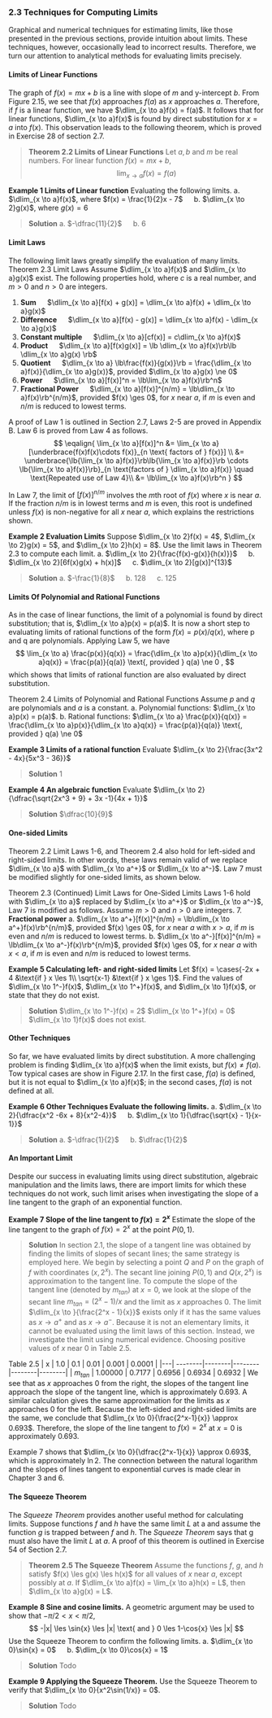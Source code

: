 ### 2.3 Techniques for Computing Limits
Graphical and numerical techniques for estimating limits, like those presented in the previous sections, provide intuition about limits. These techniques, however, occasionally lead to incorrect results. Therefore, we turn our attention to analytical methods for evaluating limits precisely.

#### Limits of Linear Functions
The graph of $f(x) = mx + b$ is a line with slope of $m$ and y-intercept $b$. From Figure 2.15, we see that $f(x)$ approaches $f(a)$ as $x$ approaches $a$. Therefore, if $f$ is a linear function, we have $\dlim_{x \to a}f(x) = f(a)$. It follows that for linear functions, $\dlim_{x \to a}f(x)$ is found by direct substitution for $x=a$ into $f(x)$. This observation leads to the following theorem, which is proved in Exercise 28 of section 2.7.

>**Theorem 2.2 Limits of Linear Functions**
Let $a, b$ and $m$ be real numbers. For linear function $f(x) = mx + b$,
$$
\lim_{x \to a}f(x) = f(a)
$$

**Example 1 Limits of Linear function** Evaluating the following limits.
a. $\dlim_{x \to a}f(x)$, where $f(x) = \frac{1}{2}x - 7$ &emsp; b. $\dlim_{x \to 2}g(x)$, where $g(x) = 6$
>**Solution**
a. $-\dfrac{11}{2}$ &emsp; b. $6$

#### Limit Laws
The following limit laws greatly simplify the evaluation of many limits.
Theorem 2.3 Limit Laws
Assume $\dlim_{x \to a}f(x)$ and $\dlim_{x \to a}g(x)$ exist. The following properties hold, where $c$ is a real number, and $m > 0$ and $n > 0$ are integers.
1. **Sum** &emsp; $\dlim_{x \to a}[f(x) + g(x)] = \dlim_{x \to a}f(x) + \dlim_{x \to a}g(x)$
2. **Difference** &emsp; $\dlim_{x \to a}[f(x) - g(x)] = \dlim_{x \to a}f(x) - \dlim_{x \to a}g(x)$
3. **Constant multiple** &emsp; $\dlim_{x \to a}[cf(x)] = c\dlim_{x \to a}f(x)$
4. **Product** &emsp; $\dlim_{x \to a}[f(x)g(x)] = \lb \dlim_{x \to a}f(x)\rb\lb \dlim_{x \to a}g(x) \rb$
5. **Quotient** &emsp; $\dlim_{x \to a} \lb\frac{f(x)}{g(x)}\rb = \frac{\dlim_{x \to a}f(x)}{\dlim_{x \to a}g(x)}$, provided $\dlim_{x \to a}g(x) \ne 0$
6. **Power** &emsp; $\dlim_{x \to a}[f(x)]^n = \lb\lim_{x \to a}f(x)\rb^n$
7. **Fractional Power** &emsp; $\dlim_{x \to a}[f(x)]^{n/m} = \lb\dlim_{x \to a}f(x)\rb^{n/m}$, provided $f(x) \ges 0$, for $x$ near $a$, if $m$ is even and $n/m$ is reduced to lowest terms.

A proof of Law 1 is outlined in Section 2.7, Laws 2-5 are proved in Appendix B. Law 6 is proved from Law 4 as follows.
$$
\eqalign{
\lim_{x \to a}[f(x)]^n &= \lim_{x \to a}[\underbrace{f(x)f(x)\cdots f(x)}_{n \text{ factors of } f(x)}] \\
&= \underbrace{\lb{\lim_{x \to a}f(x)}\rb\lb{\lim_{x \to a}f(x)}\rb \cdots \lb{\lim_{x \to a}f(x)}\rb}_{n \text{factors of } \dlim_{x \to a}f(x)}  \quad \text{Repeated use of Law 4}\\
&= \lb\lim_{x \to a}f(x)\rb^n
}
$$

In Law 7, the limit of $[f(x)]^{n/m}$ involves the $m$th root of $f(x)$ where $x$ is near $a$. If the fraction $n/m$ is in lowest terms and $m$ is even, this root is undefined unless $f(x)$ is non-negative for all $x$ near $a$, which explains the restrictions shown.

**Example 2 Evaluation Limits**
Suppose $\dlim_{x \to 2}f(x) = 4$, $\dlim_{x \to 2}g(x) = 5$, and $\dlim_{x \to 2}h(x) = 8$. Use the limit laws in Theorem 2.3 to compute each limit.
a. $\dlim_{x \to 2}{\frac{f(x)-g(x)}{h(x)}}$ &emsp; b. $\dlim_{x \to 2}[6f(x)g(x) + h(x)]$ &emsp; c. $\dlim_{x \to 2}[g(x)]^{13}$
>**Solution**
a. $-\frac{1}{8}$ &emsp; b. $128$ &emsp; c. $125$

#### Limits Of Polynomial and Rational Functions
As in the case of linear functions, the limit of a polynomial is found by direct substitution; that is, $\dlim_{x \to a}p(x) = p(a)$.
It is now a short step to evaluating limits of rational functions of the form $f(x) = p(x)/q(x)$, where p and q are polynomials. Applying Law 5, we have
$$
\lim_{x \to a} \frac{p(x)}{q(x)} = \frac{\dlim_{x \to a}p(x)}{\dlim_{x \to a}q(x)} = \frac{p(a)}{q(a)} \text{, provided } q(a) \ne 0 ,
$$
which shows that limits of rational function are also evaluated by direct substitution.

Theorem 2.4 Limits of Polynomial and Rational Functions
Assume $p$ and $q$ are polynomials and $a$ is a constant.
a. Polynomial functions:  $\dlim_{x \to a}p(x) = p(a)$.
b. Rational functions: $\dlim_{x \to a} \frac{p(x)}{q(x)} = \frac{\dlim_{x \to a}p(x)}{\dlim_{x \to a}q(x)} = \frac{p(a)}{q(a)} \text{, provided } q(a) \ne 0$

**Example 3 Limits of a rational function**
Evaluate $\dlim_{x \to 2}{\frac{3x^2 - 4x}{5x^3 - 36}}$
>**Solution**
$1$

**Example 4 An algebraic function**
Evaluate $\dlim_{x \to 2}{\dfrac{\sqrt{2x^3 + 9} + 3x -1}{4x + 1}}$
>**Solution**
$\dfrac{10}{9}$

#### One-sided Limits
Theorem 2.2 Limit Laws 1-6, and Theorem 2.4 also hold for left-sided and right-sided limits. In other words, these laws remain valid of we replace $\dlim_{x \to a}$ with $\dlim_{x \to a^+}$ or $\dlim_{x \to a^-}$. Law 7 must be modified slightly for one-sided limits, as shown below.

Theorem 2.3 (Continued) Limit Laws for One-Sided Limits
Laws 1-6 hold with $\dlim_{x \to a}$ replaced by $\dlim_{x \to a^+}$ or $\dlim_{x \to a^-}$, Law 7 is modified as follows. Assume $m > 0$ and $n > 0$ are integers.
7\. **Fractional power**
a. $\dlim_{x \to a^+}[f(x)]^{n/m} = \lb\dlim_{x \to a^+}f(x)\rb^{n/m}$, provided $f(x) \ges 0$, for $x$ near $a$ with $x > a$, if $m$ is even and $n/m$ is reduced to lowest terms.
b. $\dlim_{x \to a^-}[f(x)]^{n/m} = \lb\dlim_{x \to a^-}f(x)\rb^{n/m}$, provided $f(x) \ges 0$, for $x$ near $a$ with $x < a$, if $m$ is even and $n/m$ is reduced to lowest terms.

**Example 5 Calculating left- and right-sided limits**
Let $f(x) = \cases{-2x + 4 &\text{if  } x \les 1\\
\sqrt{x-1}  &\text{if  } x \ges 1}$. Find the values of $\dlim_{x \to 1^-}f(x)$, $\dlim_{x \to 1^+}f(x)$, and $\dlim_{x \to 1}f(x)$, or state that they do not exist.
>**Solution**
$\dlim_{x \to 1^-}f(x) = 2$
$\dlim_{x \to 1^+}f(x) = 0$
$\dlim_{x \to 1}f(x)$ does not exist.

#### Other Techniques
So far, we have evaluated limits by direct substitution. A more challenging problem is finding $\dlim_{x \to a}f(x)$ when the limit exists, but $f(x) \ne f(a)$. Tow typical cases are show in Figure 2.17. In the first case, $f(a)$ is defined, but it is not equal to $\dlim_{x \to a}f(x)$; in the second cases, $f(a)$ is not defined at all.

**Example 6 Other Techniques Evaluate the following limits.**
a. $\dlim_{x \to 2}{\dfrac{x^2 -6x + 8}{x^2-4}}$ &emsp; b. $\dlim_{x \to 1}{\dfrac{\sqrt{x} - 1}{x-1}}$
>**Solution**
a. $-\dfrac{1}{2}$ &emsp; b. $\dfrac{1}{2}$

#### An Important Limit
Despite our success in evaluating limits using direct substitution, algebraic manipulation and the limits laws, there are import limits for which these techniques do not work, such limit arises when investigating the slope of a line tangent to the graph of an exponential function.

**Example 7 Slope of the line tangent to $f(x) = 2^x$** Estimate the slope of the line tangent to the graph of $f(x) = 2^x$ at the point $P(0, 1)$.
>**Solution**
In section 2.1, the slope of a tangent line was obtained by finding the limits of slopes of secant lines; the same strategy is employed here. We begin by selecting a point $Q$ and $P$ on the graph of $f$ with coordinates $(x, 2^x)$. The secant line joining $P(0, 1)$ and $Q(x, 2^x)$ is approximation to the tangent line. To compute the slope of the tangent line (denoted by $m_{tan}$) at $x=0$, we look at the slope of the secant line $m_{tan} = (2^x - 1)/x$ and the limit as $x$ approaches $0$.
The limit $\dlim_{x \to }{\frac{2^x - 1}{x}}$ exists only if it has the same values as $x \to a^+$ and as $x \to a^-$. Because it is not an elementary limits, it cannot be evaluated using the limit laws of this section. Instead, we investigate the limit using numerical evidence. Choosing positive values of $x$ near $0$ in Table 2.5.

Table 2.5
| x | 1.0     | 0.1    | 0.01   | 0.001  | 0.0001 |
|---| --------|--------|--------|--------|--------|
| $m_{tan}$ | 1.00000 | 0.7177 | 0.6956 | 0.6934 | 0.6932 |
We see that as $x$ approaches $0$ from the right, the slopes of the tangent line approach the slope of the tangent line, which is approximately $0.693$. A similar calculation gives the same approximation for the limits as $x$ approaches $0$ for the left.
Because the left-sided and right-sided limits are the same, we conclude that $\dlim_{x \to 0}{\frac{2^x-1}{x}} \approx 0.693$. Therefore, the slope of the line tangent to $f(x) = 2^x$ at $x=0$ is approximately 0.693.

Example 7 shows that $\dlim_{x \to 0}{\dfrac{2^x-1}{x}} \approx 0.693$, which is approximately $\ln 2$. The connection between the natural logarithm and the slopes of lines tangent to exponential curves is made clear in Chapter 3 and 6.

#### The Squeeze Theorem
The *Squeeze Theorem* provides another useful method for calculating limits. Suppose functions $f$ and $h$ have the same limit $L$ at a and assume the function $g$ is trapped between $f$ and $h$. The *Squeeze Theorem* says that g must also have the limit $L$ at $a$. A proof of this theorem is outlined in Exercise 54 of Section 2.7.

>**Theorem 2.5 The Squeeze Theorem**
Assume the functions $f$, $g$, and $h$ satisfy $f(x) \les g(x) \les h(x)$ for all values of $x$ near $a$, except possibly at $a$. If $\dlim_{x \to a}f(x) = \lim_{x \to a}h(x) = L$, then $\dlim_{x \to a}g(x) = L$.

**Example 8 Sine and cosine limits.** A geometric argument may be used to show that $-\pi/2 < x < \pi/2$,
$$
-|x| \les \sin{x} \les |x| \text{ and } 0 \les 1-\cos{x} \les |x|
$$
Use the Squeeze Theorem to confirm the following limits.
a. $\dlim_{x \to 0}\sin{x} = 0$ &emsp; b. $\dlim_{x \to 0}\cos{x} = 1$
>**Solution**
Todo

**Example 9 Applying the Squeeze Theorem.** Use the Squeeze Theorem to verify that $\dlim_{x \to 0}{x^2\sin(1/x)} = 0$.
>**Solution**
Todo
